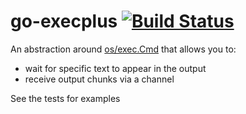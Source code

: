 # go-execplus  [![Build Status](https://travis-ci.org/Originate/go-execplus.svg?branch=master)](https://travis-ci.org/Originate/go-execplus)

An abstraction around [os/exec.Cmd](https://golang.org/pkg/os/exec/#Cmd)
that allows you to:

* wait for specific text to appear in the output
* receive output chunks via a channel

See the tests for examples

